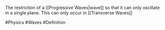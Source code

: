 The restriction of a [[Progressive Waves|wave]] so that it can only oscillate in a single plane. This can only occur in [[Transverse Waves]]

#Physics #Waves #Definition